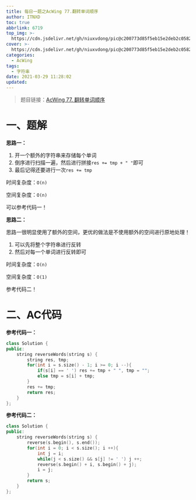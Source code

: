 ```yaml
---
title: 每日一题之AcWing 77.翻转单词顺序
author: ITNXD
toc: true
abbrlink: 6719
top_img: >-
  https://cdn.jsdelivr.net/gh/niuxvdong/pic@c200773d85f5eb15e2deb2c05823538e4c5f2fe8/2021/03/21/2efbc4cb93b487fd05b4faaa113a1b7d.png
cover: >-
  https://cdn.jsdelivr.net/gh/niuxvdong/pic@c200773d85f5eb15e2deb2c05823538e4c5f2fe8/2021/03/21/2efbc4cb93b487fd05b4faaa113a1b7d.png
categories:
  - AcWing
tags:
  - 字符串
date: 2021-03-29 11:28:02
updated:
---
```








> 题目链接：[AcWing 77. 翻转单词顺序](https://www.acwing.com/activity/content/problem/content/3776/1/)



# 一、题解







**思路一：**



1. 开一个额外的字符串来存储每个单词
2. 倒序进行扫描一遍，然后进行拼接`res += tmp + " "`即可
3. 最后记得还要进行一次`res += tmp`



时间复杂度：`O(n)`

空间复杂度：`O(n)`



可以参考代码一！



**思路二：** 



思路一很明显使用了额外的空间，更优的做法是不使用额外的空间进行原地处理！

1. 可以先将整个字符串进行反转
2. 然后对每一个单词进行反转即可





时间复杂度：`O(n)`

空间复杂度：`O(1)`



参考代码二！











# 二、AC代码



**参考代码一：**



```c++
class Solution {
public:
    string reverseWords(string s) {
        string res, tmp;
        for(int i = s.size() - 1; i >= 0; i --){
            if(s[i] == ' ') res += tmp + " ", tmp = "";
            else tmp = s[i] + tmp;
        }
        res += tmp;
        return res;
    }
};
```





**参考代码二：**



```c++
class Solution {
public:
    string reverseWords(string s) {
        reverse(s.begin(), s.end());
        for(int i = 0; i < s.size(); i ++){
            int j = i;
            while(j < s.size() && s[j] != ' ') j ++;
            reverse(s.begin() + i, s.begin() + j);
            i = j;
        }
        return s;
    }
};
```

